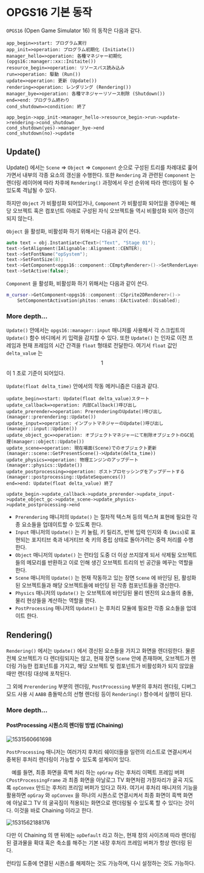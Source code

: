 # OPGS16 기본 동작

`OPGS16` (Open Game Simulator 16) 의 동작은 다음과 같다.

``` flow
app_begin=>start: プログラム実行
app_init=>operation: プログラム初期化 (Initiate())
manager_hello=>operation: 各種マネジャー初期化 (opgs16::manager::xx::Initaite())
resource_begin=>operation: リソースパス読み込み
run=>operation: 駆動 (Run())
update=>operation: 更新 (Update())
rendering=>operation: レンダリング (Rendering())
manager_bye=>operation: 各種マネジャーリソース削除 (Shutdown())
end=>end: プログラム終わり
cond_shutdown=>condition: 終了

app_begin->app_init->manager_hello->resource_begin->run->update->rendering->cond_shutdown
cond_shutdown(yes)->manager_bye->end
cond_shutdown(no)->update
```

## Update()

Update() 에서는 `Scene` => `Object` => `Component` 순으로 구성된 트리를 차례대로 훑어가면서 내부의 각종 요소의 갱신을 수행한다. 또한 `Rendering` 과 관련된 `Component` 는 렌더링 레이어에 따라 차후에 `Rendering()` 과정에서 우선 순위에 따라 렌더링이 될 수 있도록 격납될 수 있다.

하지만 `Object` 가 비활성화 되어있거나, `Component` 가 비활성화 되어있을 경우에는 해당 오브젝트 혹은 컴포넌트 아래로 구성된 자식 오브젝트들 역시 비활성화 되어 갱신이 되지 않는다.

`Object` 을 활성화, 비활성화 하기 위해서는 다음과 같이 쓴다.

``` c++
auto text = obj.Instantiate<CText>("Text", "Stage 01");
text->SetAlignment(IAlignable::Alignment::CENTER);
text->SetFontName("opSystem");
text->SetFontSize(8);
text->GetComponent<opgs16::component::CEmptyRenderer>()->SetRenderLayer(3);
text->SetActive(false);
```

`Component` 을 활성화, 비활성화 하기 위해서는 다음과 같이 쓴다.

``` c++
m_cursor->GetComponent<opgs16::component::CSprite2DRenderer>()->
    SetComponentActivation(phitos::enums::EActivated::Disabled);
```

### More depth...

`Update()` 안에서는 `opgs16::manager::input` 매니저를 사용해서 각 스크립트의 `Update()` 함수 바디에서 키 입력을 감지할 수 있다. 또한 `Update()` 는 인자로 이전 프레임과 현재 프레임의 시간 간격을 `float` 형태로 전달한다. 여기서 `float` 값인 `delta_value` 는 $$ 1 $$ 이 1 초로 기준이 되어있다.

`Update(float delta_time)` 안에서의 작동 메커니즘은 다음과 같다.

``` flow
update_begin=>start: Update(float delta_value)スタート 
update_callback=>operation: 内部Callback()呼び出し
update_prerender=>operation: PrerenderingのUpdate()呼び出し(manager::prerendering::Update())
update_input=>operation: インプットマネジャーのUpdate()呼び出し(manager::input::Update())
update_object_gc=>operation: オブジェクトマネジャーにて削除オブジェクトのGC処理(manager::object::Update())
update_scene=>operation: 現在場面(Scene)でのオブジェクト更新(manager::scene::GetPresentScene()->Update(delta_time))
update_physics=>operation: 物理エンジンのアップデート(manager::physics::Update())
update_postprocessing=>operation: ポストプロセッシングをアップデートする(manager::postprocessing::UpdateSequences())
end=>end: Update(float delta_value) 終了

update_begin->update_callback->update_prerender->update_input->update_object_gc->update_scene->update_physics->update_postprocessing->end
```

* `Prerendering` 매니저의 `Update()` 는 절차적 텍스쳐 등의 텍스쳐 표현에 필요한 각종 요소들을 업데이트할 수 있도록 한다.
* `Input` 매니저의 `Update()` 는 키 눌림, 키 릴리즈, 반복 입력 인지와 축 (`Axis`)로 표현되는 포지티브 축과 네거티브 축 키의 중립 상태로 돌아가려는 중력 처리를 수행한다.
* `Object` 매니저의 `Update()` 는 런타임 도중 더 이상 쓰지않게 되서 삭제될 오브젝트들의 메모리를 반환하고 이로 인해 생긴 오브젝트 트리의 빈 공간을 메꾸는 역할을 한다.
* `Scene` 매니저의 `Update()` 는 현재 작동하고 있는 장면 `Scene` 에 바인딩 된, 활성화된 오브젝트들과 해당 오브젝트들에 바인딩 된 각종 컴포넌트들을 갱신한다.
* `Physics` 매니저의 `Update()` 는 오브젝트에 바인딩된 물리 엔진의 요소들의 충돌, 물리 현상들을 계산하는 역할을 한다.
* `PostProcessing` 매니저의 `Update()` 는 후처리 모듈에 필요한 각종 요소들을 업데이트 한다.

## Rendering()

`Rendering()` 에서는 `Update()` 에서 갱신된 요소들을 가지고 화면을 렌더링한다. 물론 전체 오브젝트가 다 렌더링되지는 않고, 현재 장면 `Scene` 안에 존재하며, 오브젝트가 렌더링 가능한 컴포넌트를 가지고, 해당 오브젝트 및 컴포넌트가 비활성화가 되지 않았을 때만 렌더링 대상에 포착된다.

그 외에 `Prerendering` 부분의 렌더링, `PostProcessing` 부분의 후처리 렌더링, 디버그 모드 사용 시 `AABB` 충돌박스의 선형 렌더링 등이 `Rendering()` 함수에서 실행이 된다.

### More depth... 

#### PostProcessing 시퀀스의 렌더링 방법 (Chaining)

![1531560661698](D:\Development\OPGS16\Docs\Structure\Images\1531560661698.png)

`PostProcessing` 매니저는 여러가지 후처리 쉐이더들을 일련의 리스트로 연결시켜서 중복된 후처리 렌더링이 가능할 수 있도록 설계되어 있다. 

　예를 들면, 최종 화면을 흑백 처리 하는 `opGray` 라는 후처리 이펙트 프레임 버퍼 `CPostProcessingFrame` 과 최종 화면을 아날로그 TV 화면처럼 가장자리가 굴곡 지도록 `opConvex` 만드는 후처리 프리임 버퍼가 있다고 하자. 여기서 후처리 매니저의 기능을 활용하면 `opGray` 와 `opConvex` 을 하나의 시퀀스로 연결시켜서 최종 화면이 흑백 화면에 아날로그 TV 의 굴곡짐이 적용되는 화면으로 렌더링될 수 있도록 할 수 있다는 것이다. 이것을 바로 Chaining 이라고 한다.

![1531562188176](D:\Development\OPGS16\Docs\Structure\Images\1531562188176.png)

다만 이 Chaining 의 맨 뒤에는 `opDefault` 라고 하는, 현재 창의 사이즈에 따라 렌더링된 결과물을 확대 혹은 축소를 해주는 기본 내장 후처리 프레임 버퍼가 항상 렌더링 된다.

런타임 도중에 연결된 시퀀스를 해제하는 것도 가능하며, 다시 설정하는 것도 가능하다.

